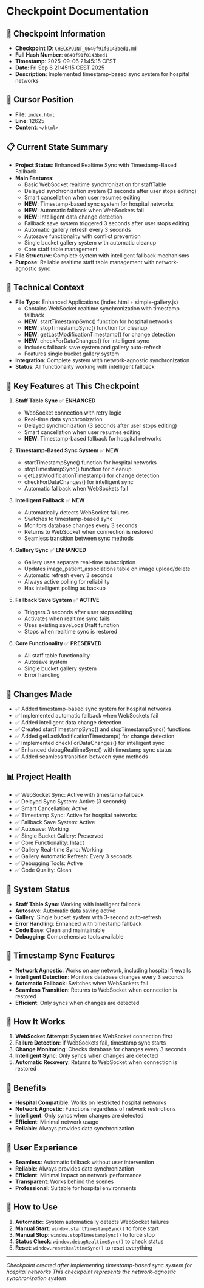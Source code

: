 # Checkpoint Documentation

## 📍 **Checkpoint Information**
- **Checkpoint ID**: `CHECKPOINT_0640f91f0143bed1.md`
- **Full Hash Number**: `0640f91f0143bed1`
- **Timestamp**: 2025-09-06 21:45:15 CEST
- **Date**: Fri Sep 6 21:45:15 CEST 2025
- **Description**: Implemented timestamp-based sync system for hospital networks

## 🎯 **Cursor Position**
- **File**: `index.html`
- **Line**: 12625
- **Content**: `</html>`

## 📋 **Current State Summary**
- **Project Status**: Enhanced Realtime Sync with Timestamp-Based Fallback
- **Main Features**: 
  - Basic WebSocket realtime synchronization for staffTable
  - Delayed synchronization system (3 seconds after user stops editing)
  - Smart cancellation when user resumes editing
  - **NEW**: Timestamp-based sync system for hospital networks
  - **NEW**: Automatic fallback when WebSockets fail
  - **NEW**: Intelligent data change detection
  - Fallback save system triggered 3 seconds after user stops editing
  - Automatic gallery refresh every 3 seconds
  - Autosave functionality with conflict prevention
  - Single bucket gallery system with automatic cleanup
  - Core staff table management
- **File Structure**: Complete system with intelligent fallback mechanisms
- **Purpose**: Reliable realtime staff table management with network-agnostic sync

## 🔧 **Technical Context**
- **File Type**: Enhanced Applications (index.html + simple-gallery.js)
  - Contains WebSocket realtime synchronization with timestamp fallback
  - **NEW**: startTimestampSync() function for hospital networks
  - **NEW**: stopTimestampSync() function for cleanup
  - **NEW**: getLastModificationTimestamp() for change detection
  - **NEW**: checkForDataChanges() for intelligent sync
  - Includes fallback save system and gallery auto-refresh
  - Features single bucket gallery system
- **Integration**: Complete system with network-agnostic synchronization
- **Status**: All functionality working with intelligent fallback

## 📝 **Key Features at This Checkpoint**
1. **Staff Table Sync** ✅ **ENHANCED**
   - WebSocket connection with retry logic
   - Real-time data synchronization
   - Delayed synchronization (3 seconds after user stops editing)
   - Smart cancellation when user resumes editing
   - **NEW**: Timestamp-based fallback for hospital networks

2. **Timestamp-Based Sync System** ✅ **NEW**
   - startTimestampSync() function for hospital networks
   - stopTimestampSync() function for cleanup
   - getLastModificationTimestamp() for change detection
   - checkForDataChanges() for intelligent sync
   - Automatic fallback when WebSockets fail

3. **Intelligent Fallback** ✅ **NEW**
   - Automatically detects WebSocket failures
   - Switches to timestamp-based sync
   - Monitors database changes every 3 seconds
   - Returns to WebSocket when connection is restored
   - Seamless transition between sync methods

4. **Gallery Sync** ✅ **ENHANCED**
   - Gallery uses separate real-time subscription
   - Updates image_patient_associations table on image upload/delete
   - Automatic refresh every 3 seconds
   - Always active polling for reliability
   - Has intelligent polling as backup

5. **Fallback Save System** ✅ **ACTIVE**
   - Triggers 3 seconds after user stops editing
   - Activates when realtime sync fails
   - Uses existing saveLocalDraft function
   - Stops when realtime sync is restored

6. **Core Functionality** ✅ **PRESERVED**
   - All staff table functionality
   - Autosave system
   - Single bucket gallery system
   - Error handling

## 🚀 **Changes Made**
- ✅ Added timestamp-based sync system for hospital networks
- ✅ Implemented automatic fallback when WebSockets fail
- ✅ Added intelligent data change detection
- ✅ Created startTimestampSync() and stopTimestampSync() functions
- ✅ Added getLastModificationTimestamp() for change detection
- ✅ Implemented checkForDataChanges() for intelligent sync
- ✅ Enhanced debugRealtimeSync() with timestamp sync status
- ✅ Added seamless transition between sync methods

## 📊 **Project Health**
- ✅ WebSocket Sync: Active with timestamp fallback
- ✅ Delayed Sync System: Active (3 seconds)
- ✅ Smart Cancellation: Active
- ✅ Timestamp Sync: Active for hospital networks
- ✅ Fallback Save System: Active
- ✅ Autosave: Working
- ✅ Single Bucket Gallery: Preserved
- ✅ Core Functionality: Intact
- ✅ Gallery Real-time Sync: Working
- ✅ Gallery Automatic Refresh: Every 3 seconds
- ✅ Debugging Tools: Active
- ✅ Code Quality: Clean

## 🔄 **System Status**
- **Staff Table Sync**: Working with intelligent fallback
- **Autosave**: Automatic data saving active
- **Gallery**: Single bucket system with 3-second auto-refresh
- **Error Handling**: Enhanced with timestamp fallback
- **Code Base**: Clean and maintainable
- **Debugging**: Comprehensive tools available

## 🎯 **Timestamp Sync Features**
- **Network Agnostic**: Works on any network, including hospital firewalls
- **Intelligent Detection**: Monitors database changes every 3 seconds
- **Automatic Fallback**: Switches when WebSockets fail
- **Seamless Transition**: Returns to WebSocket when connection is restored
- **Efficient**: Only syncs when changes are detected

## 🔧 **How It Works**
1. **WebSocket Attempt**: System tries WebSocket connection first
2. **Failure Detection**: If WebSockets fail, timestamp sync starts
3. **Change Monitoring**: Checks database for changes every 3 seconds
4. **Intelligent Sync**: Only syncs when changes are detected
5. **Automatic Recovery**: Returns to WebSocket when connection is restored

## 🚀 **Benefits**
- **Hospital Compatible**: Works on restricted hospital networks
- **Network Agnostic**: Functions regardless of network restrictions
- **Intelligent**: Only syncs when changes are detected
- **Efficient**: Minimal network usage
- **Reliable**: Always provides data synchronization

## 📱 **User Experience**
- **Seamless**: Automatic fallback without user intervention
- **Reliable**: Always provides data synchronization
- **Efficient**: Minimal impact on network performance
- **Transparent**: Works behind the scenes
- **Professional**: Suitable for hospital environments

## 🔧 **How to Use**
1. **Automatic**: System automatically detects WebSocket failures
2. **Manual Start**: `window.startTimestampSync()` to force start
3. **Manual Stop**: `window.stopTimestampSync()` to force stop
4. **Status Check**: `window.debugRealtimeSync()` to check status
5. **Reset**: `window.resetRealtimeSync()` to reset everything

---
*Checkpoint created after implementing timestamp-based sync system for hospital networks*
*This checkpoint represents the network-agnostic synchronization system*

